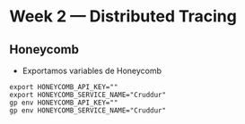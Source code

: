 # Week 2 — Distributed Tracing
## Honeycomb
- Exportamos variables de Honeycomb
 ```
export HONEYCOMB_API_KEY=""
export HONEYCOMB_SERVICE_NAME="Cruddur"
gp env HONEYCOMB_API_KEY=""
gp env HONEYCOMB_SERVICE_NAME="Cruddur"
```
